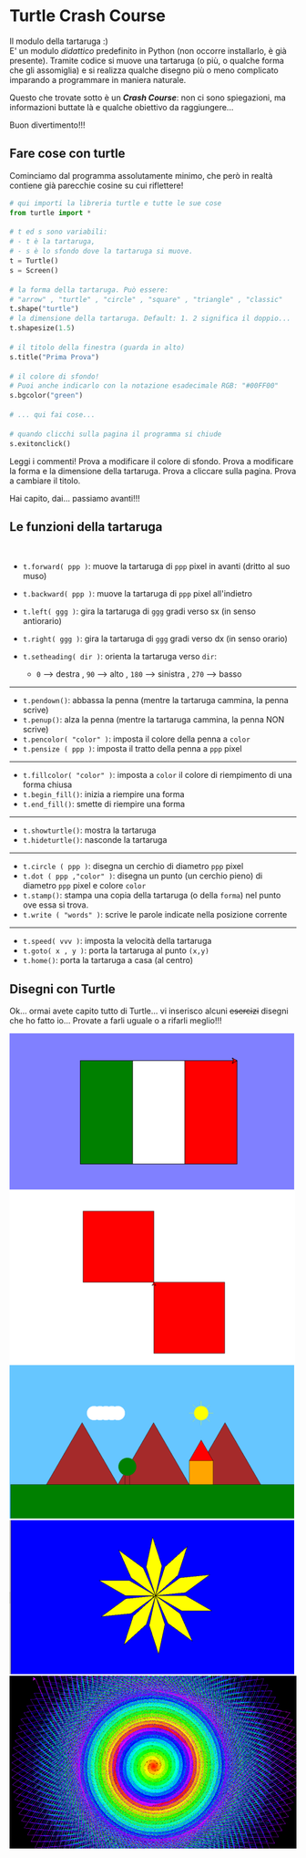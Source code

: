 # Turtle Crash Course

Il modulo della tartaruga :)<br>
E' un modulo *didattico* predefinito in Python (non occorre installarlo, è già presente). Tramite codice
si muove una tartaruga (o più, o qualche forma che gli assomiglia) e si realizza qualche disegno più o meno
complicato imparando a programmare in maniera naturale.

Questo che trovate sotto è un ***Crash Course***: non ci sono spiegazioni, ma informazioni buttate là e qualche
obiettivo da raggiungere...

Buon divertimento!!!

<!-- ################################################################################# -->
## Fare cose con turtle

Cominciamo dal programma assolutamente minimo, che però in realtà contiene già parecchie cosine su cui riflettere!

``` py title="Programma di base"
# qui importi la libreria turtle e tutte le sue cose
from turtle import *

# t ed s sono variabili:
# - t è la tartaruga,
# - s è lo sfondo dove la tartaruga si muove.
t = Turtle()
s = Screen()

# la forma della tartaruga. Può essere:
# "arrow" , "turtle" , "circle" , "square" , "triangle" , "classic"
t.shape("turtle")
# la dimensione della tartaruga. Default: 1. 2 significa il doppio...
t.shapesize(1.5)

# il titolo della finestra (guarda in alto)
s.title("Prima Prova")

# il colore di sfondo!
# Puoi anche indicarlo con la notazione esadecimale RGB: "#00FF00"
s.bgcolor("green")

# ... qui fai cose...

# quando clicchi sulla pagina il programma si chiude
s.exitonclick()


```

Leggi i commenti! Prova a modificare il colore di sfondo. Prova a modificare la forma e la dimensione della tartaruga.
Prova a cliccare sulla pagina. Prova a cambiare il titolo. 

Hai capito, dai... passiamo avanti!!!



## Le funzioni della tartaruga

<br>

- `t.forward( ppp )`: muove la tartaruga di `ppp` pixel in avanti (dritto al suo muso)
- `t.backward( ppp )`: muove la tartaruga di `ppp` pixel all'indietro

- `t.left( ggg )`: gira la tartaruga di `ggg` gradi verso sx (in senso antiorario)
- `t.right( ggg )`: gira la tartaruga di `ggg` gradi verso dx (in senso orario)
- `t.setheading( dir )`: orienta la tartaruga verso `dir`: 

    - `0` --> destra , `90` --> alto , `180` --> sinistra , `270` --> basso  

---

- `t.pendown()`: abbassa la penna (mentre la tartaruga cammina, la penna scrive)
- `t.penup()`: alza la penna (mentre la tartaruga cammina, la penna NON scrive)
- `t.pencolor( "color" )`: imposta il colore della penna a `color`
- `t.pensize ( ppp )`: imposta il tratto della penna a `ppp` pixel

---

- `t.fillcolor( "color" )`: imposta a `color` il colore di riempimento di una forma chiusa 
- `t.begin_fill()`: inizia a riempire una forma
- `t.end_fill()`: smette di riempire una forma

---

- `t.showturtle()`: mostra la tartaruga
- `t.hideturtle()`: nasconde la tartaruga

--- 

- `t.circle ( ppp )`: disegna un cerchio di diametro `ppp` pixel
- `t.dot ( ppp ,"color" )`: disegna un punto (un cerchio pieno) di diametro `ppp` pixel e colore `color` 
- `t.stamp()`: stampa una copia della tartaruga (o della `forma`) nel punto ove essa si trova.
- `t.write ( "words" )`: scrive le parole indicate nella posizione corrente

--- 

- `t.speed( vvv )`: imposta la velocità della tartaruga
- `t.goto( x , y )`: porta la tartaruga al punto `(x,y)`
- `t.home()`: porta la tartaruga a casa (al centro)



## Disegni con Turtle

Ok... ormai avete capito tutto di Turtle... vi inserisco alcuni <strike>esercizi</strike> disegni che ho fatto io... Provate a farli uguale o a rifarli meglio!!!

![bandiera italiana](images/turtle/01_bandiera_italia.png)
![quadrati colorati](images/turtle/02_quadrati_colorati.png)
![casa con albero](images/turtle/03_casa_con_albero.png)
![stella a 10 punte](images/turtle/04_stella_10_punte.png)
![cerchi coi triangoli](images/turtle/05_cerchi_coi_triangoli.png)

<br>
<br>
<br>

